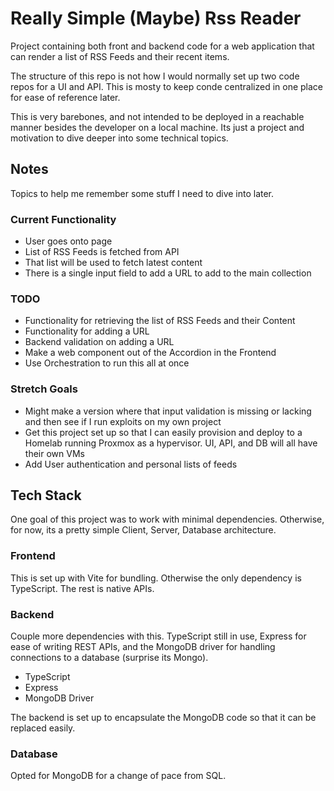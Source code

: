 # Really Simple (Maybe) Rss Reader

Project containing both front and backend code for a web application that can render a list of RSS Feeds and their recent items.

The structure of this repo is not how I would normally set up two code repos for a UI and API. This is mosty to keep conde centralized in one place for ease of reference later.

This is very barebones, and not intended to be deployed in a reachable manner besides the developer on a local machine. Its just a project and motivation to dive deeper into some technical topics.

## Notes

Topics to help me remember some stuff I need to dive into later.

### Current Functionality

- User goes onto page
- List of RSS Feeds is fetched from API
- That list will be used to fetch latest content
- There is a single input field to add a URL to add to the main collection

### TODO

- Functionality for retrieving the list of RSS Feeds and their Content
- Functionality for adding a URL
- Backend validation on adding a URL
- Make a web component out of the Accordion in the Frontend
- Use Orchestration to run this all at once

### Stretch Goals
- Might make a version where that input validation is missing or lacking and then see if I run exploits on my own project
- Get this project set up so that I can easily provision and deploy to a Homelab running Proxmox as a hypervisor. UI, API, and DB will all have their own VMs
- Add User authentication and personal lists of feeds



## Tech Stack

One goal of this project was to work with minimal dependencies. Otherwise, for now, its a pretty simple Client, Server, Database architecture.

### Frontend

This is set up with Vite for bundling. Otherwise the only dependency is TypeScript. The rest is native APIs.

### Backend

Couple more dependencies with this. TypeScript still in use, Express for ease of writing REST APIs, and the MongoDB driver for handling connections to a database (surprise its Mongo).

- TypeScript
- Express
- MongoDB Driver

The backend is set up to encapsulate the MongoDB code so that it can be replaced easily.

### Database

Opted for MongoDB for a change of pace from SQL.
